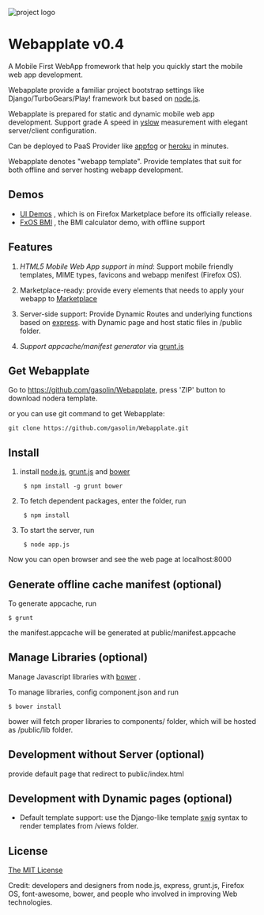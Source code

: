 ![project logo](https://raw.github.com/gasolin/noderea/master/public/img/icon128.png)

# Webapplate v0.4

A Mobile First WebApp fromework that help you quickly start the mobile web app development. 

Webapplate provide a familiar project bootstrap settings like Django/TurboGears/Play! framework but based on [node.js](http://nodejs.org/).

Webapplate is prepared for static and dynamic mobile web app development. Support grade A speed in [yslow](http://developer.yahoo.com/yslow/) measurement with elegant server/client configuration.

Can be deployed to PaaS Provider like [appfog](https://www.appfog.com) or [heroku](http://www.heroku.com) in minutes.


Webapplate denotes "webapp template". Provide templates that suit for both offline and server hosting webapp development.

## Demos

* [UI Demos](https://marketplace.firefox.com/app/ui-demos/) , which is on Firefox Marketplace before its officially release.
* [FxOS BMI](http://gasolin.github.com/fxosbmi/public/index.html) , the BMI calculator demo, with offline support

## Features

1. *HTML5 Mobile Web App support in mind*: Support mobile friendly templates, MIME types, favicons and webapp menifest (Firefox OS).

2. Marketplace-ready: provide every elements that needs to apply your webapp to [Marketplace](http://marketplace.firefox.com/)

3. Server-side support: Provide Dynamic Routes and underlying functions based on [express](http://www.expressjs.com).
with Dynamic page and host static files in /public folder.

4. *Support appcache/manifest generator* via [grunt.js](https://github.com/gunta/grunt-manifest)



## Get Webapplate

Go to https://github.com/gasolin/Webapplate, press 'ZIP' button to download nodera template.

or you can use git command to get Webapplate:

    git clone https://github.com/gasolin/Webapplate.git

## Install

1. install [node.js](http://www.nodejs.org), [grunt.js](http://gruntjs.com/) and [bower](http://twitter.github.com/bower/)

        $ npm install -g grunt bower

2. To fetch dependent packages, enter the folder, run

        $ npm install

3. To start the server, run

        $ node app.js

Now you can open browser and see the web page at localhost:8000 


## Generate offline cache manifest (optional)

To generate appcache, run

    $ grunt

the manifest.appcache will be generated at public/manifest.appcache


## Manage Libraries (optional)

Manage Javascript libraries with [bower](http://sindresorhus.com/bower-components/) .

To manage libraries, config component.json and run

    $ bower install

bower will fetch proper libraries to components/ folder, which will be hosted as /public/lib folder.

## Development without Server (optional)

provide default page that redirect to public/index.html

## Development with Dynamic pages (optional)

* Default template support: use the Django-like template [swig](http://paularmstrong.github.com/swig) syntax to render templates from /views folder.


## License

[The MIT License](http://opensource.org/licenses/MIT)

Credit: developers and designers from node.js, express, grunt.js, Firefox OS, font-awesome, bower, and people who involved in improving Web technologies.
